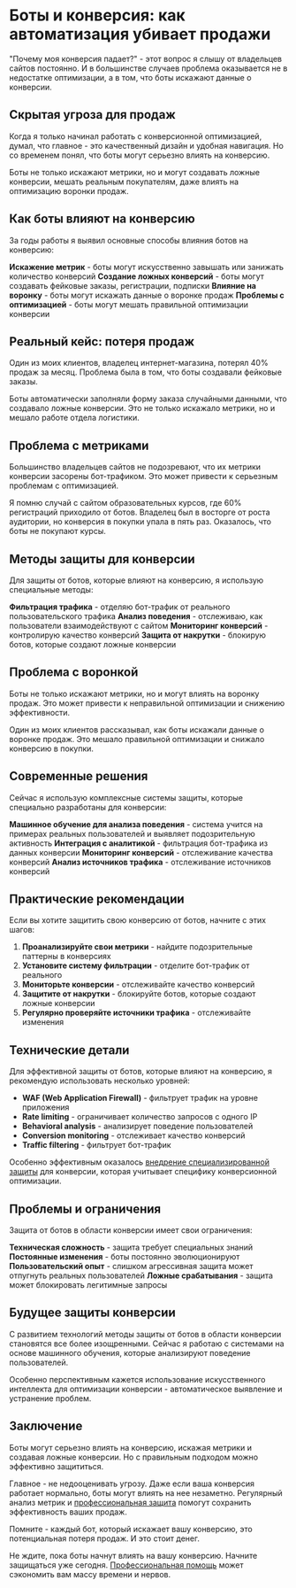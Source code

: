 ﻿# Боты и конверсия: как автоматизация убивает продажи

"Почему моя конверсия падает?" - этот вопрос я слышу от владельцев сайтов постоянно. И в большинстве случаев проблема оказывается не в недостатке оптимизации, а в том, что боты искажают данные о конверсии.

## Скрытая угроза для продаж

Когда я только начинал работать с конверсионной оптимизацией, думал, что главное - это качественный дизайн и удобная навигация. Но со временем понял, что боты могут серьезно влиять на конверсию.

Боты не только искажают метрики, но и могут создавать ложные конверсии, мешать реальным покупателям, даже влиять на оптимизацию воронки продаж.

## Как боты влияют на конверсию

За годы работы я выявил основные способы влияния ботов на конверсию:

**Искажение метрик** - боты могут искусственно завышать или занижать количество конверсий
**Создание ложных конверсий** - боты могут создавать фейковые заказы, регистрации, подписки
**Влияние на воронку** - боты могут искажать данные о воронке продаж
**Проблемы с оптимизацией** - боты могут мешать правильной оптимизации конверсии

## Реальный кейс: потеря продаж

Один из моих клиентов, владелец интернет-магазина, потерял 40% продаж за месяц. Проблема была в том, что боты создавали фейковые заказы.

Боты автоматически заполняли форму заказа случайными данными, что создавало ложные конверсии. Это не только искажало метрики, но и мешало работе отдела логистики.

## Проблема с метриками

Большинство владельцев сайтов не подозревают, что их метрики конверсии засорены бот-трафиком. Это может привести к серьезным проблемам с оптимизацией.

Я помню случай с сайтом образовательных курсов, где 60% регистраций приходило от ботов. Владелец был в восторге от роста аудитории, но конверсия в покупки упала в пять раз. Оказалось, что боты не покупают курсы.

## Методы защиты для конверсии

Для защиты от ботов, которые влияют на конверсию, я использую специальные методы:

**Фильтрация трафика** - отделяю бот-трафик от реального пользовательского трафика
**Анализ поведения** - отслеживаю, как пользователи взаимодействуют с сайтом
**Мониторинг конверсий** - контролирую качество конверсий
**Защита от накрутки** - блокирую ботов, которые создают ложные конверсии

## Проблема с воронкой

Боты не только искажают метрики, но и могут влиять на воронку продаж. Это может привести к неправильной оптимизации и снижению эффективности.

Один из моих клиентов рассказывал, как боты искажали данные о воронке продаж. Это мешало правильной оптимизации и снижало конверсию в покупки.

## Современные решения

Сейчас я использую комплексные системы защиты, которые специально разработаны для конверсии:

**Машинное обучение для анализа поведения** - система учится на примерах реальных пользователей и выявляет подозрительную активность
**Интеграция с аналитикой** - фильтрация бот-трафика из данных конверсии
**Мониторинг конверсий** - отслеживание качества конверсий
**Анализ источников трафика** - отслеживание источников конверсий

## Практические рекомендации

Если вы хотите защитить свою конверсию от ботов, начните с этих шагов:

1. **Проанализируйте свои метрики** - найдите подозрительные паттерны в конверсиях
2. **Установите систему фильтрации** - отделите бот-трафик от реального
3. **Мониторьте конверсии** - отслеживайте качество конверсий
4. **Защитите от накрутки** - блокируйте ботов, которые создают ложные конверсии
5. **Регулярно проверяйте источники трафика** - отслеживайте изменения

## Технические детали

Для эффективной защиты от ботов, которые влияют на конверсию, я рекомендую использовать несколько уровней:

- **WAF (Web Application Firewall)** - фильтрует трафик на уровне приложения
- **Rate limiting** - ограничивает количество запросов с одного IP
- **Behavioral analysis** - анализирует поведение пользователей
- **Conversion monitoring** - отслеживает качество конверсий
- **Traffic filtering** - фильтрует бот-трафик

Особенно эффективным оказалось [внедрение специализированной защиты](https://progaem.com/ustanovka-antibota-usluga-po-zashhite-ot-botov-vashih-sajtov-na-razlichnyh-cms-sistemah.html) для конверсии, которая учитывает специфику конверсионной оптимизации.

## Проблемы и ограничения

Защита от ботов в области конверсии имеет свои ограничения:

**Техническая сложность** - защита требует специальных знаний
**Постоянные изменения** - боты постоянно эволюционируют
**Пользовательский опыт** - слишком агрессивная защита может отпугнуть реальных пользователей
**Ложные срабатывания** - защита может блокировать легитимные запросы

## Будущее защиты конверсии

С развитием технологий методы защиты от ботов в области конверсии становятся все более изощренными. Сейчас я работаю с системами на основе машинного обучения, которые анализируют поведение пользователей.

Особенно перспективным кажется использование искусственного интеллекта для оптимизации конверсии - автоматическое выявление и устранение проблем.

## Заключение

Боты могут серьезно влиять на конверсию, искажая метрики и создавая ложные конверсии. Но с правильным подходом можно эффективно защититься.

Главное - не недооценивать угрозу. Даже если ваша конверсия работает нормально, боты могут влиять на нее незаметно. Регулярный анализ метрик и [профессиональная защита](https://progaem.com/ustanovka-antibota-usluga-po-zashhite-ot-botov-vashih-sajtov-na-razlichnyh-cms-sistemah.html) помогут сохранить эффективность ваших продаж.

Помните - каждый бот, который искажает вашу конверсию, это потенциальная потеря продаж. И это стоит денег.

Не ждите, пока боты начнут влиять на вашу конверсию. Начните защищаться уже сегодня. [Профессиональная помощь](https://progaem.com/ustanovka-antibota-usluga-po-zashhite-ot-botov-vashih-sajtov-na-razlichnyh-cms-sistemah.html) может сэкономить вам массу времени и нервов.





